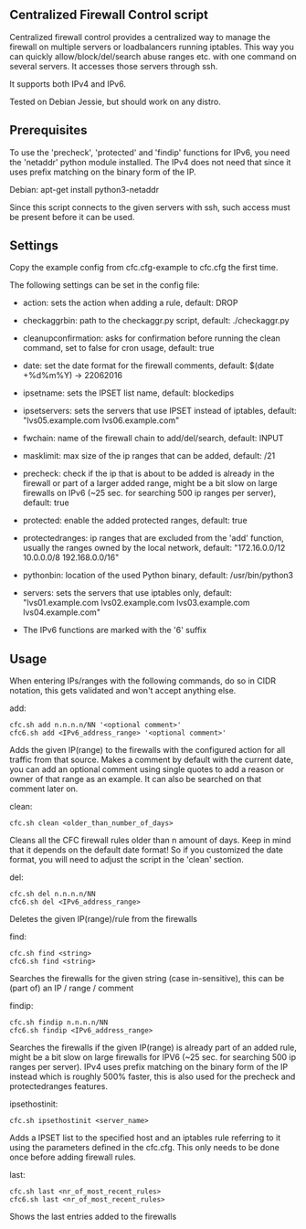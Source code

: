 ## Centralized Firewall Control script

Centralized firewall control provides a centralized way to manage the firewall on multiple servers or loadbalancers running iptables. This way you can quickly allow/block/del/search abuse ranges etc. with one command on several servers.
It accesses those servers through ssh.

It supports both IPv4 and IPv6.

Tested on Debian Jessie, but should work on any distro.

## Prerequisites

To use the 'precheck', 'protected' and 'findip' functions for IPv6, you need the 'netaddr' python module installed. The IPv4 does not need that since it uses prefix matching on the binary form of the IP.

Debian: apt-get install python3-netaddr

Since this script connects to the given servers with ssh, such access must be present before it can be used.

## Settings

Copy the example config from cfc.cfg-example to cfc.cfg the first time.

The following settings can be set in the config file:

* action: sets the action when adding a rule, default: DROP
* checkaggrbin: path to the checkaggr.py script, default: ./checkaggr.py
* cleanupconfirmation: asks for confirmation before running the clean command, set to false for cron usage, default: true
* date: set the date format for the firewall comments, default: $(date +%d%m%Y) -> 22062016
* ipsetname: sets the IPSET list name, default: blockedips
* ipsetservers: sets the servers that use IPSET instead of iptables, default: "lvs05.example.com lvs06.example.com"
* fwchain: name of the firewall chain to add/del/search, default: INPUT
* masklimit: max size of the ip ranges that can be added, default: /21
* precheck: check if the ip that is about to be added is already in the firewall or part of a larger added range, might be a bit slow on large firewalls on IPv6 (~25 sec. for searching 500 ip ranges per server), default: true
* protected: enable the added protected ranges, default: true
* protectedranges: ip ranges that are excluded from the 'add' function, usually the ranges owned by the local network, default: "172.16.0.0/12 10.0.0.0/8 192.168.0.0/16"
* pythonbin: location of the used Python binary, default: /usr/bin/python3
* servers: sets the servers that use iptables only, default: "lvs01.example.com lvs02.example.com lvs03.example.com lvs04.example.com"

* The IPv6 functions are marked with the '6' suffix

## Usage

When entering IPs/ranges with the following commands, do so in CIDR notation, this gets validated and won't accept anything else.

add:

	cfc.sh add n.n.n.n/NN '<optional comment>'
	cfc6.sh add <IPv6_address_range> '<optional comment>'

Adds the given IP(range) to the firewalls with the configured action for all traffic from that source. Makes a comment by default with the current date, you can add an optional comment using single quotes to add a reason or owner of that range as an example. It can also be searched on that comment later on.

clean:

	cfc.sh clean <older_than_number_of_days>

Cleans all the CFC firewall rules older than n amount of days. Keep in mind that it depends on the default date format! So if you customized the date format, you will need to adjust the script in the 'clean' section.

del:

	cfc.sh del n.n.n.n/NN
	cfc6.sh del <IPv6_address_range>

Deletes the given IP(range)/rule from the firewalls

find:

	cfc.sh find <string>
	cfc6.sh find <string>

Searches the firewalls for the given string (case in-sensitive), this can be (part of) an IP / range / comment

findip:

	cfc.sh findip n.n.n.n/NN
	cfc6.sh findip <IPv6_address_range>

Searches the firewalls if the given IP(range) is already part of an added rule, might be a bit slow on large firewalls for IPV6 (~25 sec. for searching 500 ip ranges per server). IPv4 uses prefix matching on the binary form of the IP instead which is roughly 500% faster, this is also used for the precheck and protectedranges features.

ipsethostinit:

	cfc.sh ipsethostinit <server_name>

Adds a IPSET list to the specified host and an iptables rule referring to it using the parameters defined in the cfc.cfg. This only needs to be done once before adding firewall rules.

last:

	cfc.sh last <nr_of_most_recent_rules>
	cfc6.sh last <nr_of_most_recent_rules>

Shows the last <n> entries added to the firewalls
